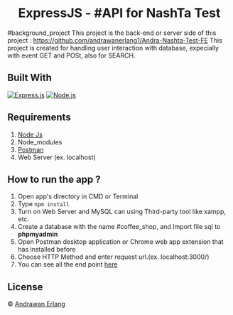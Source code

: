 <h1 align="center">ExpressJS - #API for NashTa Test</h1>

#background_project
This project is the back-end or server side of this project : https://github.com/andrawanerlang1/Andra-Nashta-Test-FE
This project is created for handling user interaction with database, expecially with event GET and POSt, also for SEARCH.

## Built With

[![Express.js](https://img.shields.io/badge/Express.js-4.x-orange.svg?style=rounded-square)](https://expressjs.com/en/starter/installing.html)
[![Node.js](https://img.shields.io/badge/Node.js-v.12.13-green.svg?style=rounded-square)](https://nodejs.org/)

## Requirements

1. <a href="https://nodejs.org/en/download/">Node Js</a>
2. Node_modules
3. <a href="https://www.getpostman.com/">Postman</a>
4. Web Server (ex. localhost)

## How to run the app ?

1. Open app's directory in CMD or Terminal
2. Type `npm install`
4. Turn on Web Server and MySQL can using Third-party tool like xampp, etc.
5. Create a database with the name #coffee_shop, and Import file sql to **phpmyadmin**
6. Open Postman desktop application or Chrome web app extension that has installed before
7. Choose HTTP Method and enter request url.(ex. localhost:3000/)
8. You can see all the end point [here](https://documenter.getpostman.com/view/13455063/TW6upV2G)


## License

© [Andrawan Erlang](https://github.com/andrawanerlang1/)
